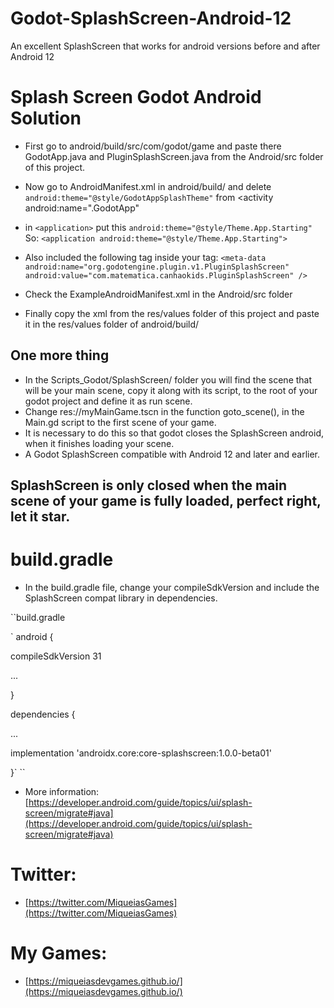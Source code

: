 # Godot-SplashScreen-Android-12
An excellent SplashScreen that works for android versions before and after Android 12

# Splash Screen Godot Android Solution

- First go to android/build/src/com/godot/game and paste there GodotApp.java and PluginSplashScreen.java from the Android/src folder of this project.

- Now go to AndroidManifest.xml in android/build/ and delete `android:theme="@style/GodotAppSplashTheme"` from
<activity android:name=".GodotApp"
- in ``<application>`` put this 
`android:theme="@style/Theme.App.Starting"`   So: ``<application android:theme="@style/Theme.App.Starting">``


- Also included the following tag inside your <application> tag:
 `` <meta-data
  android:name="org.godotengine.plugin.v1.PluginSplashScreen"
  android:value="com.matematica.canhaokids.PluginSplashScreen" /> ``
 
 - Check the ExampleAndroidManifest.xml in the Android/src folder
  
 - Finally copy the xml from the res/values ​​folder of this project and paste it in the res/values ​​folder of android/build/

 
 ## One more thing
 
 - In the Scripts_Godot/SplashScreen/ folder you will find the scene that will be your main scene, copy it along with its script, to the root of your godot project and define it as run scene.
 - Change res://myMainGame.tscn in the function goto_scene(), in the Main.gd script to the first scene of your game.
 - It is necessary to do this so that godot closes the SplashScreen android, when it finishes loading your scene.
 - A Godot SplashScreen compatible with Android 12 and later and earlier.
 
 
 ## SplashScreen is only closed when the main scene of your game is fully loaded, perfect right, let it star.
 
 
 # build.gradle
 - In the build.gradle file, change your compileSdkVersion and include the SplashScreen compat library in dependencies.
 
 ``build.gradle
 
`
android {
 
   compileSdkVersion 31
 
   ...
 
}
 
dependencies {
 
   ...
 
   implementation 'androidx.core:core-splashscreen:1.0.0-beta01'
 
}`
``
 - More information: [https://developer.android.com/guide/topics/ui/splash-screen/migrate#java](https://developer.android.com/guide/topics/ui/splash-screen/migrate#java)
 
 
 
# Twitter:
- [https://twitter.com/MiqueiasGames](https://twitter.com/MiqueiasGames)

# My Games: 
- [https://miqueiasdevgames.github.io/](https://miqueiasdevgames.github.io/)
